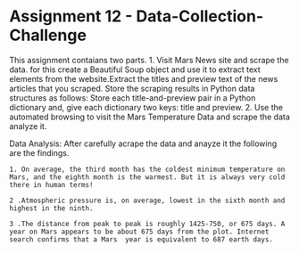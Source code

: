 # Assignment 12 - Data-Collection-Challenge
This assignment contaians two parts.
     1. Visit Mars News site and scrape the data.
           for this create a Beautiful Soup object and use it to extract text elements from the website.Extract the titles and preview text of the news articles that you scraped. Store the scraping results in Python data structures as follows:
           Store each title-and-preview pair in a Python dictionary and, give each dictionary two keys: title and preview.
     2. Use the automated browsing to visit the Mars Temperature Data and scrape the data analyze it.

Data Analysis:
    After carefully acrape the data and anayze it the following are the findings.

    1. On average, the third month has the coldest minimum temperature on Mars, and the eighth month is the warmest. But it is always very cold there in human terms!

    2 .Atmospheric pressure is, on average, lowest in the sixth month and highest in the ninth.

    3 .The distance from peak to peak is roughly 1425-750, or 675 days. A year on Mars appears to be about 675 days from the plot. Internet search confirms that a Mars  year is equivalent to 687 earth days.